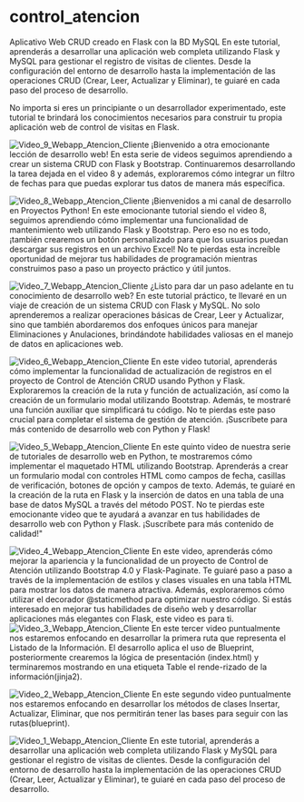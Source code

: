 # control_atencion
Aplicativo Web  CRUD creado en Flask con la BD MySQL
En este tutorial, aprenderás a desarrollar una aplicación web completa utilizando Flask y MySQL para gestionar el registro de visitas de clientes. Desde la configuración del entorno de desarrollo hasta la implementación de las operaciones CRUD (Crear, Leer, Actualizar y Eliminar), te guiaré en cada paso del proceso de desarrollo.

No importa si eres un principiante o un desarrollador experimentado, este tutorial te brindará los conocimientos necesarios para construir tu propia aplicación web de control de visitas en Flask. 

![Video_9_Webapp_Atencion_Cliente](https://github.com/mectoys/control_atencion/assets/7143758/8ba80834-dd52-4962-aa4d-08e10610e9ef)
¡Bienvenido a otra emocionante lección de desarrollo web! En esta serie de videos seguimos aprendiendo a crear un sistema CRUD con Flask y Bootstrap. Continuaremos desarrollando la tarea dejada en el video 8 y además, exploraremos cómo integrar un filtro de fechas para que puedas explorar tus datos de manera más específica.

![Video_8_Webapp_Atencion_Cliente](https://github.com/mectoys/control_atencion/assets/7143758/3f6c6a88-a8a3-417b-b8b6-1b8c342ba3a5)
¡Bienvenidos a mi canal de desarrollo en Proyectos Python! En este emocionante tutorial siendo el video  8, seguimos aprendiendo cómo implementar una funcionalidad de mantenimiento web utilizando Flask y Bootstrap. Pero eso no es todo, ¡también crearemos un botón personalizado para que los usuarios puedan descargar sus registros en un archivo Excel! No te pierdas esta increíble oportunidad de mejorar tus habilidades de programación mientras construimos paso a paso un proyecto práctico y útil juntos.

![Video_7_Webapp_Atencion_Cliente](https://github.com/mectoys/control_atencion/assets/7143758/67b5e57b-642c-4ae3-8999-cdeffe4f6e05)
¿Listo para dar un paso adelante en tu conocimiento de desarrollo web? En este tutorial práctico, te llevaré en un viaje de creación de un sistema CRUD con Flask y MySQL. No solo aprenderemos a realizar operaciones básicas de Crear, Leer y Actualizar, sino que también abordaremos dos enfoques únicos para manejar Eliminaciones y Anulaciones, brindándote habilidades valiosas en el manejo de datos en aplicaciones web.

![Video_6_Webapp_Atencion_Cliente](https://github.com/mectoys/control_atencion/assets/7143758/71972fc4-1905-4767-91be-84f464e61119)
En este video tutorial, aprenderás cómo implementar la funcionalidad de actualización de registros en el proyecto de Control de Atención CRUD usando Python y Flask. Exploraremos la creación de la ruta y función de actualización, así como la creación de un formulario modal utilizando Bootstrap. Además, te mostraré una función auxiliar que simplificará tu código. No te pierdas este paso crucial para completar el sistema de gestión de atención. ¡Suscríbete para más contenido de desarrollo web con Python y Flask!

![Video_5_Webapp_Atencion_Cliente](https://github.com/mectoys/control_atencion/assets/7143758/4b11eeb4-9fbf-4f60-8ee4-8dcafb7d0b8a)
En este quinto video de nuestra serie de tutoriales de desarrollo web en Python, te mostraremos cómo implementar el maquetado HTML utilizando Bootstrap. Aprenderás a crear un formulario modal con controles HTML como campos de fecha, casillas de verificación, botones de opción y campos de texto. Además, te guiaré en la creación de la ruta en Flask y la inserción de datos en una tabla de una base de datos MySQL a través del método POST. No te pierdas este emocionante video que te ayudará a avanzar en tus habilidades de desarrollo web con Python y Flask. ¡Suscríbete para más contenido de calidad!"

![Video_4_Webapp_Atencion_Cliente](https://github.com/mectoys/control_atencion/assets/7143758/9fbd303c-715e-4816-bb74-de5c797c770c)
En este video, aprenderás cómo mejorar la apariencia y la funcionalidad de un proyecto de Control de Atención utilizando Bootstrap 4.0 y Flask-Paginate. Te guiaré paso a paso a través de la implementación de estilos y clases visuales en una tabla HTML para mostrar los datos de manera atractiva. Además, exploraremos cómo utilizar el decorador @staticmethod para optimizar nuestro código. Si estás interesado en mejorar tus habilidades de diseño web y desarrollar aplicaciones más elegantes con Flask, este video es para ti.
![Video_3_Webapp_Atencion_Cliente](https://github.com/mectoys/control_atencion/assets/7143758/72711d66-e312-40e6-8fae-34ad2efc44f6)
En este tercer video puntualmente nos estaremos enfocando en desarrollar la primera ruta que representa el Listado de la Información. El desarrollo aplica el uso de Blueprint, posteriormente crearemos la lógica de presentación (index.html) y terminaremos mostrando en una etiqueta Table el rende-rizado de la información(jinja2). 

![Video_2_Webapp_Atencion_Cliente](https://github.com/mectoys/control_atencion/assets/7143758/aaa1773a-139d-46cc-9812-c574b72cc783)
En este segundo video puntualmente nos estaremos enfocando en desarrollar los métodos de clases Insertar, Actualizar, Eliminar, que nos permitirán tener las bases para seguir con las rutas(blueprint).

![Video_1_Webapp_Atencion_Cliente](https://github.com/mectoys/control_atencion/assets/7143758/46df16a3-42f0-41ef-8504-801daf9ed6b2)
En este tutorial, aprenderás a desarrollar una aplicación web completa utilizando Flask y MySQL para gestionar el registro de visitas de clientes. Desde la configuración del entorno de desarrollo hasta la implementación de las operaciones CRUD (Crear, Leer, Actualizar y Eliminar), te guiaré en cada paso del proceso de desarrollo.
